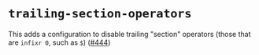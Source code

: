# `trailing-section-operators`

This adds a configuration to disable trailing "section" operators (those that are `infixr 0`, such as `$`) ([#444](https://github.com/fourmolu/fourmolu/pull/444))
